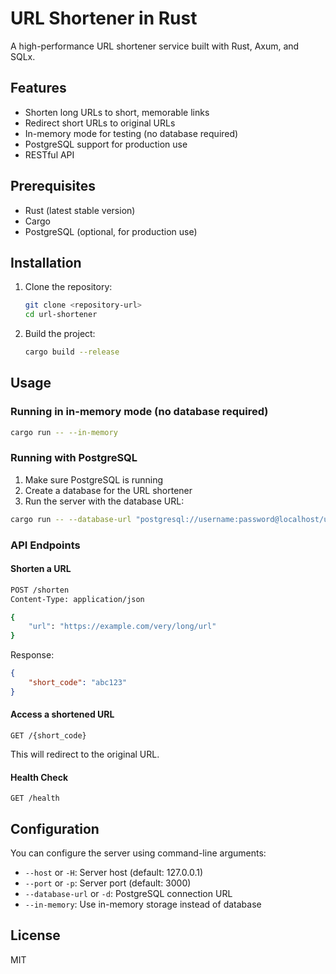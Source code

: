 # URL Shortener in Rust

A high-performance URL shortener service built with Rust, Axum, and SQLx.

## Features

- Shorten long URLs to short, memorable links
- Redirect short URLs to original URLs
- In-memory mode for testing (no database required)
- PostgreSQL support for production use
- RESTful API

## Prerequisites

- Rust (latest stable version)
- Cargo
- PostgreSQL (optional, for production use)

## Installation

1. Clone the repository:
   ```bash
   git clone <repository-url>
   cd url-shortener
   ```

2. Build the project:
   ```bash
   cargo build --release
   ```

## Usage

### Running in in-memory mode (no database required)

```bash
cargo run -- --in-memory
```

### Running with PostgreSQL

1. Make sure PostgreSQL is running
2. Create a database for the URL shortener
3. Run the server with the database URL:

```bash
cargo run -- --database-url "postgresql://username:password@localhost/url_shortener"
```

### API Endpoints

#### Shorten a URL

```bash
POST /shorten
Content-Type: application/json

{
    "url": "https://example.com/very/long/url"
}
```

Response:
```json
{
    "short_code": "abc123"
}
```

#### Access a shortened URL

```
GET /{short_code}
```

This will redirect to the original URL.

#### Health Check

```
GET /health
```

## Configuration

You can configure the server using command-line arguments:

- `--host` or `-H`: Server host (default: 127.0.0.1)
- `--port` or `-p`: Server port (default: 3000)
- `--database-url` or `-d`: PostgreSQL connection URL
- `--in-memory`: Use in-memory storage instead of database

## License

MIT
